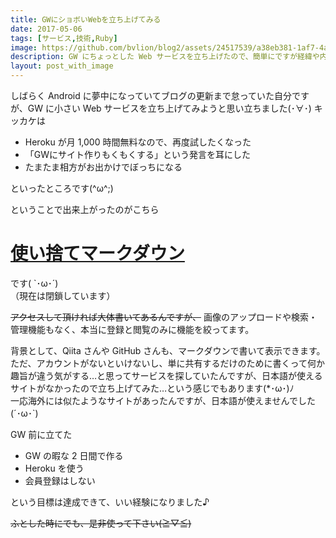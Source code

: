 ```yaml
---
title: GWにショボいWebを立ち上げてみる
date: 2017-05-06
tags: [サービス,技術,Ruby]
image: https://github.com/bvlion/blog2/assets/24517539/a38eb381-1af7-4a05-940e-bd8f9a891f0f
description: GW にちょっとした Web サービスを立ち上げたので、簡単にですが経緯や内容を紹介させていただきます♪
layout: post_with_image
---
```


しばらく Android に夢中になっていてブログの更新まで怠っていた自分ですが、GW に小さい Web サービスを立ち上げてみようと思い立ちました(･∀･)
キッカケは

- Heroku が月 1,000 時間無料なので、再度試したくなった
- 「GWにサイト作りもくもくする」という発言を耳にした
- たまたま相方がお出かけでぼっちになる

といったところです(^ω^;)

ということで出来上がったのがこちら

# [使い捨てマークダウン](https://github.com/bvlion/disposable-markdown)

です( `･ω･´)  
（現在は閉鎖しています）

~~アクセスして頂ければ大体書いてあるんですが、~~ 画像のアップロードや検索・管理機能もなく、本当に登録と閲覧のみに機能を絞ってます。

背景として、Qiita さんや GitHub さんも、マークダウンで書いて表示できます。  
ただ、アカウントがないといけないし、単に共有するだけのために書くって何か趣旨が違う気がする…と思ってサービスを探していたんですが、日本語が使えるサイトがなかったので立ち上げてみた…という感じでもあります(*･ω･)ﾉ  
一応海外には似たようなサイトがあったんですが、日本語が使えませんでした(´･ω･`)

GW 前に立てた

- GW の暇な 2 日間で作る
- Heroku を使う
- 会員登録はしない

という目標は達成できて、いい経験になりました♪

~~ふとした時にでも、是非使って下さい(≧▽≦)~~